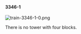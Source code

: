 #### 3346-1
![train-3346-1-0.png](https://github.com/lil-lab/nlvr/raw/master/nlvr/train/images/62/train-3346-1-0.png "train-3346-1-0.png")

There is no tower with four blocks.
